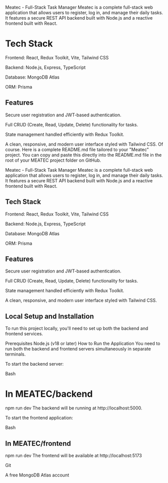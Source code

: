 Meatec - Full-Stack Task Manager
Meatec is a complete full-stack web application that allows users to register, log in, and manage their daily tasks. It features a secure REST API backend built with Node.js and a reactive frontend built with React.
# Tech Stack
Frontend: React, Redux Toolkit, Vite, Tailwind CSS

Backend: Node.js, Express, TypeScript

Database: MongoDB Atlas

ORM: Prisma
## Features
Secure user registration and JWT-based authentication.

Full CRUD (Create, Read, Update, Delete) functionality for tasks.

State management handled efficiently with Redux Toolkit.

A clean, responsive, and modern user interface styled with Tailwind CSS.
Of course. Here is a complete README.md file tailored to your "Meatec" project. You can copy and paste this directly into the README.md file in the root of your MEATEC project folder on GitHub.

Meatec - Full-Stack Task Manager
Meatec is a complete full-stack web application that allows users to register, log in, and manage their daily tasks. It features a secure REST API backend built with Node.js and a reactive frontend built with React.

## Tech Stack
Frontend: React, Redux Toolkit, Vite, Tailwind CSS

Backend: Node.js, Express, TypeScript

Database: MongoDB Atlas

ORM: Prisma

## Features
Secure user registration and JWT-based authentication.

Full CRUD (Create, Read, Update, Delete) functionality for tasks.

State management handled efficiently with Redux Toolkit.

A clean, responsive, and modern user interface styled with Tailwind CSS.

## Local Setup and Installation
To run this project locally, you'll need to set up both the backend and frontend services.

Prerequisites
Node.js (v18 or later)
How to Run the Application
You need to run both the backend and frontend servers simultaneously in separate terminals.

To start the backend server:

Bash

# In MEATEC/backend
npm run dev
The backend will be running at http://localhost:5000.

To start the frontend application:

Bash

## In MEATEC/frontend
npm run dev
The frontend will be available at http://localhost:5173


Git

A free MongoDB Atlas account
